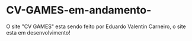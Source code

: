 # CV-GAMES-em-andamento-
O site "CV GAMES" esta sendo feito por Eduardo Valentin Carneiro, o site esta em desenvolvimento!

